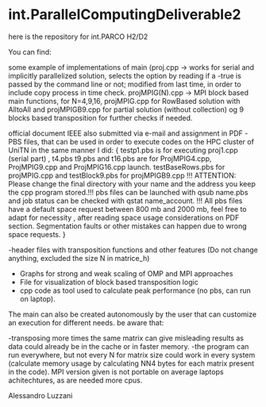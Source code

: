 # int.ParallelComputingDeliverable2
here is the repository for int.PARCO H2/D2



You can find:

some example of implementations of main (proj.cpp -> works for serial and implicitly parallelized solution, selects the option by reading if a -true is passed by the command line or not; modified from last time, in order to include copy process in time check.  projMPIG(N).cpp  -> MPI block based main functions, for N=4,9,16, projMPIG.cpp for RowBased solution with AlltoAll and projMPIGB9.cpp for partial solution (without collection) og 9 blocks based transposition for further checks if needed.

official document IEEE also submitted via e-mail and assignment in PDF
-PBS files, that can be used in order to execute codes on the HPC cluster of UniTN in the same manner I did: { testp1.pbs is for executing proj1.cpp (serial part) , t4.pbs t9.pbs and t16.pbs are for ProjMPIG4.cpp, ProjMPIG9.cpp and ProjMPIG16.cpp launch. testBaseRows.pbs for projMPIG.cpp and testBlock9.pbs for projMPIGB9.cpp
!!! ATTENTION: Please change the final directory with your name and the address you keep the cpp program stored.!!! pbs files can be launched with qsub name.pbs and job status can be checked with qstat name_account.
!!! All pbs files have a default space request between 800 mb and 2000 mb, feel free to adapt for necessity , after reading space usage considerations on PDF section. 
Segmentation faults or other mistakes can happen due to wrong space requests.
}

-header files with transposition functions and other features (Do not change anything, excluded the size N in matrice_h)

- Graphs for strong and weak scaling of OMP and MPI approaches
- File for visualization of block based transposition logic
- cpp code as tool used to calculate peak performance (no pbs, can run on laptop).

The main can also be created autonomously by the user that can customize an execution for different needs. be aware that:

-transposing more times the same matrix can give misleading results as data could already be in the cache or in faster memory. -the program can run everywhere, but not every N for matrix size could work in every system (calculate memory usage by calculating NN4 bytes for each matrix present in the code). MPI version given is not portable on average laptops achitechtures, as are needed more cpus.

Alessandro Luzzani
